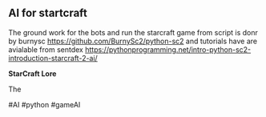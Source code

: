 ## AI for startcraft

The ground work for the bots and run the starcraft game from script is donr by burnysc <https://github.com/BurnySc2/python-sc2> and tutorials have are avialable from sentdex <https://pythonprogramming.net/intro-python-sc2-introduction-starcraft-2-ai/>

**StarCraft Lore**

The 





#AI #python #gameAI
